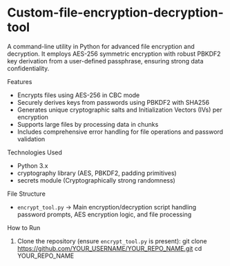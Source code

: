 # Custom-file-encryption-decryption-tool
A command-line utility in Python for advanced file encryption and decryption. It employs AES-256 symmetric encryption with robust PBKDF2 key derivation from a user-defined passphrase, ensuring strong data confidentiality.

Features
- Encrypts files using AES-256 in CBC mode  
- Securely derives keys from passwords using PBKDF2 with SHA256  
- Generates unique cryptographic salts and Initialization Vectors (IVs) per encryption  
- Supports large files by processing data in chunks  
- Includes comprehensive error handling for file operations and password validation

Technologies Used
- Python 3.x  
- cryptography library (AES, PBKDF2, padding primitives)  
- secrets module (Cryptographically strong randomness)

File Structure
- `encrypt_tool.py` → Main encryption/decryption script handling password prompts, AES encryption logic, and file processing

How to Run
1. Clone the repository (ensure `encrypt_tool.py` is present):
git clone https://github.com/YOUR_USERNAME/YOUR_REPO_NAME.git
cd YOUR_REPO_NAME
